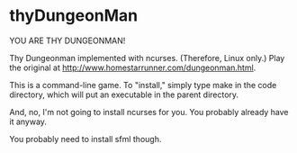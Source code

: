 thyDungeonMan
=============

YOU ARE THY DUNGEONMAN!

Thy Dungeonman implemented with ncurses. (Therefore, Linux only.)  Play the original at http://www.homestarrunner.com/dungeonman.html.

This is a command-line game. To "install," simply type make in the code directory, which will put an executable in the parent directory.

And, no, I'm not going to install ncurses for you. You probably already have it anyway.

You probably need to install sfml though.
